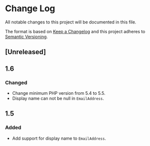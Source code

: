 # Change Log
All notable changes to this project will be documented in this file.

The format is based on [Keep a Changelog](http://keepachangelog.com/) 
and this project adheres to [Semantic Versioning](http://semver.org/).

## [Unreleased]

## 1.6

### Changed

- Change minimum PHP version from 5.4 to 5.5.
- Display name can not be null in `EmailAddress`.

## 1.5

### Added

- Add support for display name to `EmailAddress`.
